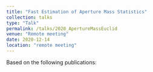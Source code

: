 ```yaml
---
title: "Fast Estimation of Aperture Mass Statistics"
collection: talks
type: "Talk"
permalink: /talks/2020_ApertureMassEuclid
venue: "Remote meeting"
date: 2020-12-14
location: "remote meeting"
---
```


Based on the following publications: 
